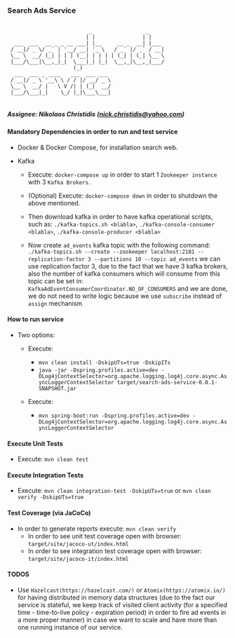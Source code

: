 ### Search Ads Service
```text

                          _                 _
                         | |               | |
  ___  ___  __ _ _ __ ___| |__     __ _  __| |___
 / __|/ _ \/ _` | '__/ __| '_ \   / _` |/ _` / __|
 \__ \  __/ (_| | | | (__| | | | | (_| | (_| \__ \
 |___/\___|\__,_|_|  \___|_| |_|  \__,_|\__,_|___/
                     (_)
  ___  ___ _ ____   ___  ___ ___
 / __|/ _ \ '__\ \ / / |/ __/ _ \
 \__ \  __/ |   \ V /| | (_|  __/
 |___/\___|_|    \_/ |_|\___\___|


```




##### Assignee: Nikolaos Christidis (nick.christidis@yahoo.com)


#### Mandatory Dependencies in order to run and test service

* Docker & Docker Compose, for installation search web.

* Kafka
    * Execute: `docker-compose up` in order to start 1 `Zookeeper instance` with 3 `Kafka Brokers`.
    
    * (Optional) Execute: `docker-compose down` in order to shutdown the above mentioned.
    
    * Then download kafka in order to have kafka operational scripts, such as: `./kafka-topics.sh <blabla>`, `./kafka-console-consumer <blabla>`, `./kafka-console-producer <blabla>`
    
    * Now create `ad_events` kafka topic with the following command: `./kafka-topics.sh --create --zookeeper localhost:2181 --replication-factor 3 --partitions 10 --topic ad_events`
      we can use replication factor 3, due to the fact that we have 3 kafka brokers, also the number of kafka consumers which will consume from this topic can be set in: 
      `KafkaAdEventConsumerCoordinator.NO_OF_CONSUMERS` and we are done, we do not need to write logic because we use `subscribe` instead of `assign` mechanism


#### How to run service
* Two options:
    * Execute: 
        * `mvn clean install -DskipUTs=true -DskipITs`
        * `java -jar -Dspring.profiles.active=dev -DLog4jContextSelector=org.apache.logging.log4j.core.async.AsyncLoggerContextSelector target/search-ads-service-0.0.1-SNAPSHOT.jar`
                
    * Execute:
        * `mvn spring-boot:run -Dspring.profiles.active=dev -DLog4jContextSelector=org.apache.logging.log4j.core.async.AsyncLoggerContextSelector`
        

#### Execute Unit Tests
* Execute: `mvn clean test`


#### Execute Integration Tests
* Execute: `mvn clean integration-test -DskipUTs=true` or `mvn clean verify -DskipUTs=true`


#### Test Coverage (via JaCoCo)
* In order to generate reports execute: `mvn clean verify`
    * In order to see unit test coverage open with browser: `target/site/jacoco-ut/index.html`
    * In order to see integration test coverage open with browser: `target/site/jacoco-it/index.html`
    
    
#### TODOS
* Use `Hazelcast(https://hazelcast.com/)` or `Atomix(https://atomix.io/)` for having distributed in memory data structures (due to the fact our service
  is stateful, we keep track of visited client activity (for a specified time - time-to-live policy - expiration period) in order to fire ad events in a more proper manner) 
  in case we want to scale and have more than one running instance of our service.